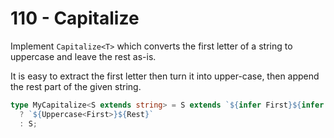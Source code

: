 # 110 - Capitalize

Implement `Capitalize<T>` which converts the first letter of a string to uppercase and leave the rest
as-is.

It is easy to extract the first letter then turn it into upper-case, then append the rest part of the given string.

```typescript
type MyCapitalize<S extends string> = S extends `${infer First}${infer Rest}`
  ? `${Uppercase<First>}${Rest}`
  : S;
```
